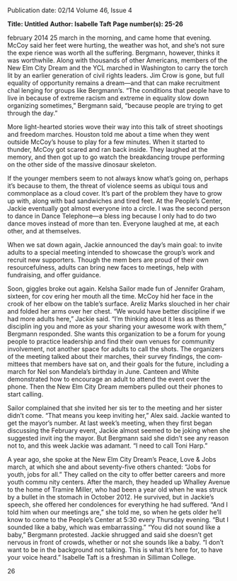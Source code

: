 Publication date: 02/14
Volume 46, Issue 4

**Title:  Untitled**
**Author: Isabelle Taft**
**Page number(s): 25-26**

february 2014
25
march in the morning, and came home that 
evening. McCoy said her feet were hurting, the 
weather was hot, and she’s not sure the expe­
rience was worth all the suffering. Bergmann, 
however, thinks it was worthwhile. Along with 
thousands of other Americans, members of the 
New Elm City Dream and the YCL marched in 
Washington to carry the torch lit by an earlier 
generation of civil rights leaders. Jim Crow is 
gone, but full equality of opportunity remains 
a dream—and that can make recruitment chal­
lenging for groups like Bergmann’s. 
“The conditions that people have to live in 
because of extreme racism and extreme in­
equality slow down organizing sometimes,” 
Bergmann said, “because people are trying to 
get through the day.” 

More light-hearted stories wove their way 
into this talk of street shootings and freedom 
marches. Houston told me about a time when 
they went outside McCoy’s house to play for 
a few minutes. When it started to thunder, 
McCoy got scared and ran back inside. They 
laughed at the memory, and then got up to go 
watch the breakdancing troupe performing on 
the other side of the massive dinosaur skeleton. 

If the younger members seem to not always 
know what’s going on, perhaps it’s because to 
them, the threat of violence seems as ubiqui­
tous and commonplace as a cloud cover. It’s part 
of the problem they have to grow up with, along 
with bad sandwiches and tired feet.
At the People’s Center, Jackie eventually got 
almost everyone into a circle. I was the second 
person to dance in Dance Telephone—a bless­
ing because I only had to do two dance moves 
instead of more than ten. Everyone laughed at 
me, at each other, and at themselves. 

When we sat down again, Jackie announced 
the day’s main goal: to invite adults to a special 
meeting intended to showcase the group’s work 
and recruit new supporters. Though the mem­
bers are proud of their own resourcefulness, 
adults can bring new faces to meetings, help 
with fundraising, and offer guidance. 

Soon, giggles broke out again. Kelsha Sailor 
made fun of Jennifer Graham, sixteen, for cov­
ering her mouth all the time. McCoy hid her 
face in the crook of her elbow on the table’s 
surface. Areliz Marks slouched in her chair and 
folded her arms over her chest. 
“We would have better discipline if we had 
more adults here,” Jackie said. 
“I’m thinking about it less as them disciplin­
ing you and more as your sharing your awesome 
work with them,” Bergmann responded.  She 
wants this organization to be a forum for young 
people to practice leadership and find their 
own venues for community involvement, not 
another space for adults to call the shots.
The organizers of the meeting talked about 
their marches, their survey findings, the com­
mittees that members have sat on, and their 
goals for the future, including a march for Nel­
son Mandela’s birthday in June. Canteen and 
White demonstrated how to encourage an adult 
to attend the event over the phone. Then the 
New Elm City Dream members pulled out their 
phones to start calling. 

Sailor complained that she invited her sis­
ter to the meeting and her sister didn’t come. 
“That means you keep inviting her,” Alex said. 
Jackie wanted to get the mayor’s number. 
At last week’s meeting, when they first began 
discussing the February event, Jackie almost 
seemed to be joking when she suggested invit­
ing the mayor. But Bergmann said she didn’t 
see any reason not to, and this week Jackie was 
adamant. “I need to call Toni Harp.”  

A year ago, she spoke at the New Elm City 
Dream’s Peace, Love & Jobs march, at which she 
and about seventy-five others chanted: “Jobs 
for youth, jobs for all.” They called on the city 
to offer better careers and more youth commu­
nity centers. After the march, they headed up 
Whalley Avenue to the home of Tramire Miller, 
who had been a year old when he was struck 
by a bullet in the stomach in October 2012. He 
survived, but in Jackie’s speech, she offered her 
condolences for everything he had suffered.
“And I told him when our meetings are,” 
she told me, so when he gets older he’ll know 
to come to the People’s Center at 5:30 every 
Thursday evening. “But I sounded like a baby, 
which was embarrassing.”
“You did not sound like a baby,” Bergmann 
protested.
Jackie shrugged and said she doesn’t get 
nervous in front of crowds, whether or not she 
sounds like a baby. “I don’t want to be in the 
background not talking. This is what it’s here 
for, to have your voice heard.”
Isabelle Taft is a freshman 
in Silliman College. 

26